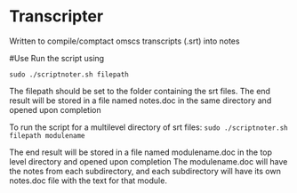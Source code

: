# Transcripter
Written to compile/comptact omscs transcripts (.srt) into notes

#Use
Run the script using 

```sudo ./scriptnoter.sh filepath```

The filepath should be set to the folder containing the srt files.
The end result will be stored in a file named notes.doc in the same directory and opened upon completion

To run the script for a multilevel directory of srt files:
```sudo ./scriptnoter.sh filepath modulename```

The end result will be stored in a file named modulename.doc in the top level directory and opened upon completion
The modulename.doc will have the notes from each subdirectory, and each subdirectory will have its own notes.doc file with the text for that module.


